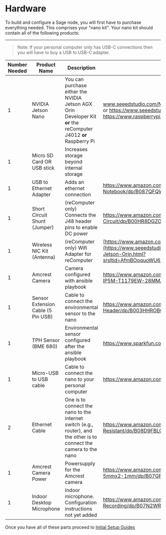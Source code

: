 # Hardware

To build and configure a Sage node, you will first have to purchase everything needed. This comprises your "nano kit". Your nano kit should contain all of the following products:

---

>Note: If your personal computer only has USB-C connections then you will have to buy a USB to USB-C adapter. 

| Number Needed | Product Name | Description | Link to Purchase|
|-|-|-|-|
|1|NVIDIA Jetson Nano|You can purchase either the NVIDIA Jetson AGX Orin Developer Kit **or** the reComputer J4012 **or** Raspberry Pi |www.seeedstudio.com/NVIDIA-Jetson-AGX-Orin-Developer-Kit-p-5314.html  or   https://www.seeedstudio.com/reComputer-J4012-p-5586.html or https://www.raspberrypi.com/
|1|Micro SD Card OR USB stick|Increases storage beyond internal storage|
|1|USB to Ethernet Adapter|Adds an ethernet connection|https://www.amazon.com/uni-Ethernet-Internet-Compatible-Notebook/dp/B087QFQW6F
|1|Short Circuit Shunt (Jumper)|(reComputer only) Connects the J48 header pins to enable DC power|https://www.amazon.com/Uxcell-a13112100ux0081-2-54mm-Standard-Circuit/dp/B00HR8DGZO/
|1|Wireless NIC Kit (Antenna)|(reComputer only) Wifi Adapter for reComputer| [https://www.amazon.com/dp/B004AC0L4Y](https://www.seeedstudio.com/RTL8822CE-Wireless-NIC-Kits-for-Nvidia-Jetson-Orin.html?srsltid=AfmBOoquoWU6ST8WpkAs3kImPZnXqCw1nROz_tStpJRJ0Tr8KREihjZv)
|1|Amcrest Camera|Camera configured with ansible playbook|https://www.amazon.com/Amcrest-5-Megapixel-NightVision-Weatherproof-IP5M-T1179EW-28MM/dp/B083G9KT4C/
|1|Sensor Extension Cable (5 Pin USB)|Cable to connect the environmental sensor to the nano|https://www.amazon.com/StarTech-USBINT5PIN-Internal-Motherboard-Header/dp/B003HHROBG
|1|TPH Sensor (BME 680)|Environmental sensor configured after the ansible playbook|https://www.sparkfun.com/products/15743/
|1|Micro-USB to USB cable|Cable to connect the nano to your personal computer|https://www.amazon.com/Micro-USB-to-Cable/dp/B004GETLY2
|2|Ethernet Cable|One is to connect the nano to the internet switch (e.g., router), and the other is to connect the camera to the nano|https://www.amazon.com/Ethernet-2000Mhz-Network-Weatherproof-Resistant/dp/B08D9FBLQG/
|1|Amcrest Camera Power|Powersupply for the Amcrest camera|https://www.amazon.com/100-240V-Adapter-Switching-Cameras-5-5mmx2-1mm/dp/B07GP1DX4N?th=1
|1|Indoor Desktop Microphone|Indoor microphone. Configuration instructions not yet added|https://www.amazon.com/Microphone-Condenser-Indicator-Gooseneck-Recording/dp/B07N2WRHMY/


Once you have all of these parts proceed to [Initial Setup Guides](./initial_configuration.md)
